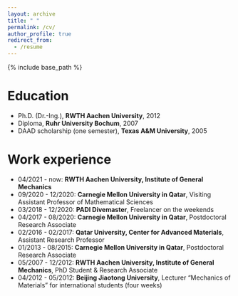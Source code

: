 ```yaml
---
layout: archive
title: " "
permalink: /cv/
author_profile: true
redirect_from:
  - /resume
---
```


{% include base_path %}

Education
======
* Ph.D. (Dr.-Ing.), **RWTH Aachen University**, 2012
* Diploma, **Ruhr University Bochum**, 2007
* DAAD scholarship (one semester), **Texas A&M University**, 2005

Work experience
======
* 04/2021 - now: **RWTH Aachen University, Institute of General Mechanics**
* 09/2020 - 12/2020: **Carnegie Mellon University in Qatar**, Visiting Assistant Professor of Mathematical Sciences
* 03/2018 - 12/2020: **PADI Divemaster**, Freelancer on the weekends  
* 04/2017 - 08/2020: **Carnegie Mellon University in Qatar**, Postdoctoral Research Associate
* 02/2016 - 02/2017: **Qatar University, Center for Advanced Materials**, Assistant Research Professor
* 01/2013 - 08/2015: **Carnegie Mellon University in Qatar**, Postdoctoral Research Associate
* 05/2007 - 12/2012: **RWTH Aachen University, Institute of General Mechanics**, PhD Student & Research Associate
* 04/2012 - 05/2012: **Beijing Jiaotong University**, Lecturer “Mechanics of Materials” for international students (four weeks)
 

  
